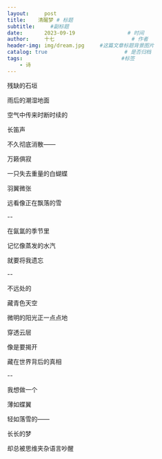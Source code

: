 ```yaml
---
layout:     post                       
title:    清醒梦 # 标题
subtitle:     #副标题
date:       2023-09-19                 # 时间
author:     十七                         # 作者
header-img: img/dream.jpg     #这篇文章标题背景图片
catalog: true                         # 是否归档
tags:                                #标签
    - 诗
---
```

残缺的石垣

雨后的潮湿地面

空气中传来时断时续的

长笛声

不久彻底消散——

万籁俱寂

一只失去重量的白蝴蝶

羽翼微张

远看像正在飘落的雪

--

在氤氲的季节里

记忆像蒸发的水汽

就要将我遗忘

--

不远处的

藏青色天空

微明的阳光正一点点地

穿透云层

像是要揭开

藏在世界背后的真相

--

我想做一个

薄如蝶翼

轻如落雪的——

长长的梦

却总被思维夹杂语言吵醒
